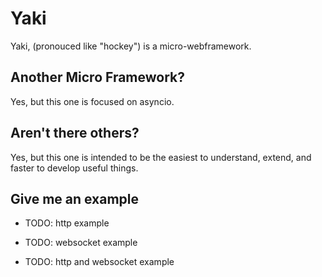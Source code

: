 # Yaki

Yaki, (pronouced like "hockey") is a micro-webframework.

## Another Micro Framework?
Yes, but this one is focused on asyncio.

## Aren't there others?
Yes, but this one is intended to be the easiest to understand, extend, 
and faster to develop useful things.

## Give me an example
- TODO: http example

- TODO: websocket example

- TODO: http and websocket example

